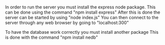 In order to run the server you must install the express node package.
This can be done using the command "npm install express"
After this is done the server can be started by using "node index.js"
You can then connect to the server through any web browser by going to "localhost:300"

To have the database work correctly you must install another package
This is done with the command "npm install nedb"
